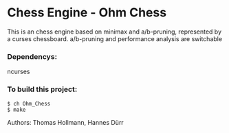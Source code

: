 # Chess Engine - Ohm Chess

This is an chess engine based on minimax and a/b-pruning, represented by a curses chessboard.
a/b-pruning and performance analysis are switchable 

### Dependencys:

ncurses


### To build this project:
```
$ ch Ohm_Chess
$ make
```
Authors: Thomas Hollmann, Hannes Dürr
